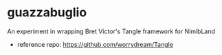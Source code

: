 # guazzabuglio

An experiment in wrapping Bret Victor's Tangle framework for NimibLand

- reference repo: https://github.com/worrydream/Tangle
